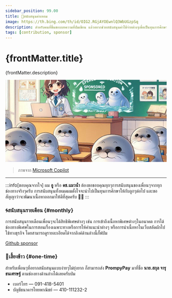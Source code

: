 ```yaml
---
sidebar_position: 99.00
title: 💌สนับสนุนค่าเทอม
image: https://th.bing.com/th/id/OIG2.RGjAYOEwnlQ3WbUGzpSq
description: สำหรับคนที่ชื่นชอบบทความที่ป๋มเขียน แล้วอยากช่วยสนับสนุนค่าใช้จ่ายต่างๆเพื่อเป็นทุนการศึกษาให้กับลูกๆของ ดช.แมวน้ำ หรือพวกค่าเซิฟเวอร์ต่างๆของเว็บสลัดผัก ก็สามารถเลือกช่องทางในการสนับสนุนได้เลยครับป๋ม 😸
tags: [contribution, sponsor]
---
```


# {frontMatter.title}

<p>{frontMatter.description}</p>

![banner](assets/sponsor.jpg)

<blockquote>ภาพจาก <a href={frontMatter.image} target="_blank">Microsoft Copilot</a></blockquote>

---

:::info[ขอบคุณจากใจ]
ผม **อู** หรือ **ดช.แมวน้ำ** ต้องขอขอบคุณทุกๆการสนับสนุนของเพื่อนๆจากทุกช่องทางจริงๆครับ การสนับสนุนทั้งหมดผมตั้งใจจะนำไปเป็นทุนการศึกษาให้กับลูกๆต่อไป และขอสัญญาว่าจะพัฒนาเนื้อหาออกมาให้ดีที่สุดครับ 🙇‍♂️
:::

### 🌀สนับสนุนรายเดือน {#monthly}
การสนับสนุนรายเดือนเพื่อนๆจะได้สิทธิพิเศษต่างๆ เช่น การเข้าถึงเนื้อหาพิเศษต่างๆในอนาคต การได้ช่องทางพิเศษในการสอนเรื่องเฉพาะทางหรือการให้คำแนะนำต่างๆ หรือการนำเนื้อหาในเว็บสลัดผักไปใช้ทางธุรกิจ โดยสามารถดูรายละเอียดได้จากลิงค์ด้านล่างนี้กั๊ฟป๋ม 

<Blue><Icon icon="fa-brands fa-github-alt" size="lg" /> [Github sponsor](https://github.com/sponsors/saladpuk)</Blue>


### 🍕เลี้ยงข้าว {#one-time}
สำหรับเพื่อนๆที่อยากสนับสนุนแบบง่ายๆไม่ยุ่งยาก ก็สามารถส่ง **PrompyPay** มาที่ชื่อ <Gray>**นาย.สกุล จารุธนเศรษฐ์**</Gray> ตามช่องทางด้านล่างได้เลยครับป๋ม
* เบอร์โทร — <Blue>091-418-5401</Blue>
* บัญชีธนาคารไทยพาณิชย์ — <Blue>410-111232-2</Blue>

<Comment />